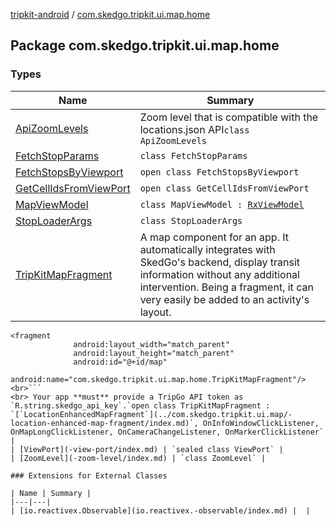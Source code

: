 [tripkit-android](../index.md) / [com.skedgo.tripkit.ui.map.home](./index.md)

## Package com.skedgo.tripkit.ui.map.home

### Types

| Name | Summary |
|---|---|
| [ApiZoomLevels](-api-zoom-levels/index.md) | Zoom level that is compatible with the locations.json API`class ApiZoomLevels` |
| [FetchStopParams](-fetch-stop-params/index.md) | `class FetchStopParams` |
| [FetchStopsByViewport](-fetch-stops-by-viewport/index.md) | `open class FetchStopsByViewport` |
| [GetCellIdsFromViewPort](-get-cell-ids-from-view-port/index.md) | `open class GetCellIdsFromViewPort` |
| [MapViewModel](-map-view-model/index.md) | `class MapViewModel : `[`RxViewModel`](../com.skedgo.tripkit.ui.core/-rx-view-model/index.md) |
| [StopLoaderArgs](-stop-loader-args/index.md) | `class StopLoaderArgs` |
| [TripKitMapFragment](-trip-kit-map-fragment/index.md) | A map component for an app. It automatically integrates with SkedGo's backend, display transit information without any additional intervention. Being a fragment, it can very easily be added to an activity's layout.

```
<fragment
              android:layout_width="match_parent"
              android:layout_height="match_parent"
              android:id="@+id/map"
              android:name="com.skedgo.tripkit.ui.map.home.TripKitMapFragment"/>  <br>```
<br> Your app **must** provide a TripGo API token as `R.string.skedgo_api_key`.`open class TripKitMapFragment : `[`LocationEnhancedMapFragment`](../com.skedgo.tripkit.ui.map/-location-enhanced-map-fragment/index.md)`, OnInfoWindowClickListener, OnMapLongClickListener, OnCameraChangeListener, OnMarkerClickListener` |
| [ViewPort](-view-port/index.md) | `sealed class ViewPort` |
| [ZoomLevel](-zoom-level/index.md) | `class ZoomLevel` |

### Extensions for External Classes

| Name | Summary |
|---|---|
| [io.reactivex.Observable](io.reactivex.-observable/index.md) |  |
